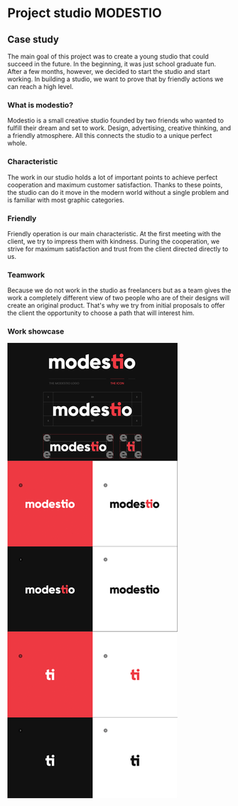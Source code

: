 # Project studio MODESTIO

## Case study
The main goal of this project was to create a young studio that could succeed in the future. In the beginning, it was just school graduate fun. After a few months, however, we decided to start the studio and start working. In building a studio, we want to prove that by friendly actions we can reach a high level.

### What is modestio?
Modestio is a small creative studio founded by two friends who wanted to fulfill their dream and set to work. Design, advertising, creative
thinking, and a friendly atmosphere. All this connects the studio to
a unique perfect whole.

### Characteristic
The work in our studio holds a lot of important points
to achieve perfect cooperation and maximum
customer satisfaction. Thanks to these points, the studio can do it
move in the modern world without a single problem and
is familiar with most graphic categories.

### Friendly
Friendly operation is our main characteristic. At the first meeting with the client, we try to impress them with kindness. During the cooperation, we strive for maximum satisfaction
and trust from the client directed directly to us.

### Teamwork
Because we do not work in the studio as freelancers but as a team
gives the work a completely different view of two people who are of their designs will create an original product. That's why we try from
initial proposals to offer the client the opportunity to choose
a path that will interest him.

### Work showcase
![Lil boy Sam chillin with da Dog.](img/ModestioPrez.jpg)

